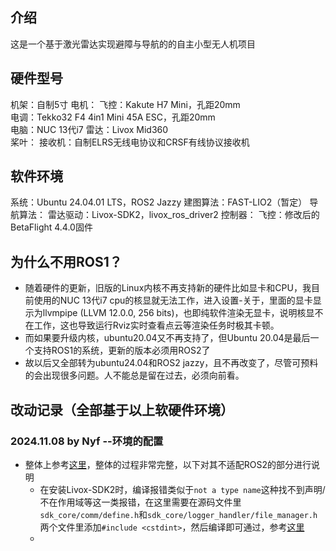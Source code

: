 ## 介绍
这是一个基于激光雷达实现避障与导航的的自主小型无人机项目
## 硬件型号
机架：自制5寸
电机：
飞控：Kakute H7 Mini，孔距20mm  
电调：Tekko32 F4 4in1 Mini 45A ESC，孔距20mm  
电脑：NUC 13代i7
雷达：Livox Mid360  
桨叶：
接收机：自制ELRS无线电协议和CRSF有线协议接收机  
## 软件环境
系统：Ubuntu 24.04.01 LTS，ROS2 Jazzy
建图算法：FAST-LIO2（暂定）
导航算法：
雷达驱动：Livox-SDK2，livox_ros_driver2
控制器：
飞控：修改后的BetaFlight 4.4.0固件
## 为什么不用ROS1？
- 随着硬件的更新，旧版的Linux内核不再支持新的硬件比如显卡和CPU，我目前使用的NUC 13代i7 cpu的核显就无法工作，进入设置-关于，里面的显卡显示为llvmpipe (LLVM 12.0.0, 256 bits)，也即纯软件渲染无显卡，说明核显不在工作，这也导致运行Rviz实时查看点云等渲染任务时极其卡顿。
- 而如果要升级内核，ubuntu20.04又不再支持了，但Ubuntu 20.04是最后一个支持ROS1的系统，更新的版本必须用ROS2了
- 故以后又全部转为ubuntu24.04和ROS2 jazzy，且不再改变了，尽管可预料的会出现很多问题。人不能总是留在过去，必须向前看。
## 改动记录（全部基于以上软硬件环境）
### 2024.11.08 by Nyf --环境的配置
- 整体上参考[这里](https://www.bilibili.com/read/cv39372701/?jump_opus=1)，整体的过程非常完整，以下对其不适配ROS2的部分进行说明
    - 在安装Livox-SDK2时，编译报错类似于`not a type name`这种找不到声明/不在作用域等这一类报错，在这里需要在源码文件里`sdk_core/comm/define.h`和`sdk_core/logger_handler/file_manager.h`两个文件里添加`#include <cstdint>`，然后编译即可通过，参考[这里](https://qiita.com/porizou1/items/f2123c16af3f86200a06)
    - 
